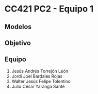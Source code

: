 # CC421 PC2 - Equipo 1

## Modelos

## Objetivo

## Equipo
1. Jesús Andrés Torrejón León
2. Jordi Joel Bardales Rojas
3. Walter Jesús Felipe Tolentino
4. Julio César Yaranga Santé

